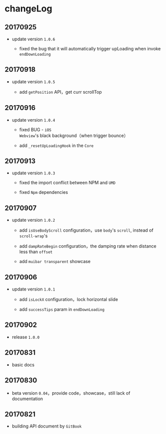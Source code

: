 # changeLog

## 20170925

- update version `1.0.6`

    - fixed the bug that it will automatically trigger upLoading when invoke `endDownLoading`

## 20170918

- update version `1.0.5`

    - add `getPosition` API，get curr scrollTop
    
## 20170916

- update version `1.0.4`

    - fixed BUG - `iOS Webview`'s black background（when trigger bounce）
    
    - add `_resetUpLoadingHook` in the `Core`

## 20170913

- update version `1.0.3`

    - fixed the import conflict between NPM and `UMD`
    
    - fixed `Npm` dependencies

## 20170907

- update version `1.0.2`

    - add `isUseBodyScroll` configuration，use `body`'s `scroll`, instead of `scroll-wrap`'s
    
    - add `dampRateBegin` configuration，the damping rate when distance less than `offset`
    
    - add `muibar transparent` showcase

## 20170906

- update version `1.0.1`

    - add `isLockX` configuration，lock horizontal slide
    
    - add `successTips` param in `endDownLoading`

## 20170902

- release `1.0.0`

## 20170831

- basic docs

## 20170830

- beta version `0.04`，provide code，showcase，still lack of documentation

## 20170821

- building API document by `GitBook`